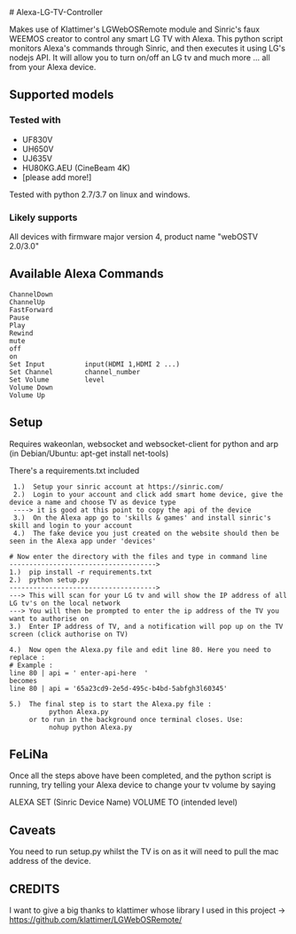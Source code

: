<meta name="google-site-verification" content="LrHWLLXv681fcRMGxh0lkzC_6US5tCrH0Te1vIeRs7k" />
# Alexa-LG-TV-Controller

Makes use of Klattimer's LGWebOSRemote module and Sinric's faux WEEMOS creator to control any smart LG TV with Alexa. This python script monitors Alexa's commands through Sinric, and then executes it using LG's nodejs API. It will allow you to turn on/off an LG tv and much more ... all from your Alexa device.

## Supported models

### Tested with

  * UF830V
  * UH650V
  * UJ635V
  * HU80KG.AEU (CineBeam 4K)
  * [please add more!]

  Tested with python 2.7/3.7 on linux and windows. 
  
  ### Likely supports

  All devices with firmware major version 4, product name "webOSTV 2.0/3.0"
  
  ## Available Alexa Commands
   
    ChannelDown      
    ChannelUp        
    FastForward  
    Pause       
    Play        
    Rewind                             
    mute                  
    off                   
    on                    
    Set Input          input(HDMI 1,HDMI 2 ...)
    Set Channel        channel_number
    Set Volume         level                
    Volume Down            
    Volume Up
    
  ## Setup

  Requires wakeonlan, websocket and websocket-client for python and arp (in Debian/Ubuntu: apt-get install net-tools)

  There's a requirements.txt included

     1.)  Setup your sinric account at https://sinric.com/
     2.)  Login to your account and click add smart home device, give the device a name and choose TV as device type
     ----> it is good at this point to copy the api of the device 
     3.)  On the Alexa app go to 'skills & games' and install sinric's skill and login to your account
     4.)  The fake device you just created on the website should then be seen in the Alexa app under 'devices'
  
    # Now enter the directory with the files and type in command line 
    ------------------------------------->
    1.)  pip install -r requirements.txt
    2.)  python setup.py
    ------------------------------------->
    ---> This will scan for your LG tv and will show the IP address of all LG tv's on the local network
    ---> You will then be prompted to enter the ip address of the TV you want to authorise on
    3.)  Enter IP address of TV, and a notification will pop up on the TV screen (click authorise on TV)

    4.)  Now open the Alexa.py file and edit line 80. Here you need to replace :
    # Example :
    line 80 | api = ' enter-api-here  ' 
    becomes 
    line 80 | api = '65a23cd9-2e5d-495c-b4bd-5abfgh3l60345'

    5.)  The final step is to start the Alexa.py file : 
              python Alexa.py
         or to run in the background once terminal closes. Use: 
              nohup python Alexa.py
  ## FeLiNa
 
  Once all the steps above have been completed, and the python script is running, try telling your Alexa device to change your tv volume
  by saying 
  
  ALEXA SET (Sinric Device Name) VOLUME TO (intended level)
  
  ## Caveats

  You need to run setup.py whilst the TV is on as it will need to pull the mac address of the device.
 
  ## CREDITS
  
  I want to give a big thanks to klattimer whose library I used in this project -> https://github.com/klattimer/LGWebOSRemote/ 
  
